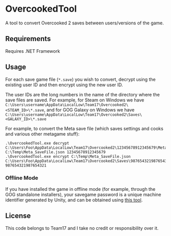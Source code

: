 # OvercookedTool

A tool to convert Overcooked 2 saves between users/versions of the game.

## Requirements

Requires .NET Framework

## Usage

For each save game file (`*.save`) you wish to convert, decrypt using the existing user ID and then encrypt using the new user ID.

The user IDs are the long numbers in the name of the directory where the save files are saved. For example, for Steam on Windows we have `C:\Users\username\AppData\LocalLow\Team17\Overcooked2\<STEAM_ID>\*.save`, and for GOG Galaxy on Windows we have `C:\Users\username\AppData\LocalLow\Team17\Overcooked2\Saves\<GALAXY_ID>\*.save`

For example, to convert the Meta save file (which saves settings and cooks and various other metagame stuff):
```
.\OvercookedTool.exe decrypt C:\Users\Foo\AppData\LocalLow\Team17\Overcooked2\12345678912345679\Meta_SaveFile.save C:\Temp\Meta_SaveFile.json 12345678912345679
.\OvercookedTool.exe encrypt C:\Temp\Meta_SaveFile.json C:\Users\Foo\AppData\LocalLow\Team17\Overcooked2\Saves\987654321987654321\Meta_SaveFile.save 987654321987654321
```

### Offline Mode

If you have installed the game in offline mode (for example, through the GOG standalone installers), your savegame password is a unique machine identifier generated by Unity, and can be obtained using [this tool](https://github.com/LinnielDW/UnityDeviceUniqueIdentifierHarness).

## License

This code belongs to Team17 and I take no credit or responsibility over it.

